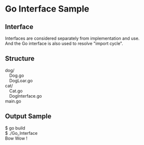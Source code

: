 # Go Interface Sample

## Interface
Interfaces are considered separately from implementation and use.  
And the Go interface is also used to resolve "import cycle".  

## Structure
dog/  
&ensp;&ensp;Dog.go  
&ensp;&ensp;DogLoar.go  
cat/  
&ensp;&ensp;Cat.go  
&ensp;&ensp;DogInterface.go  
main.go  

## Output Sample
$ go build  
$ ./Go_Interface   
Bow Wow !  
